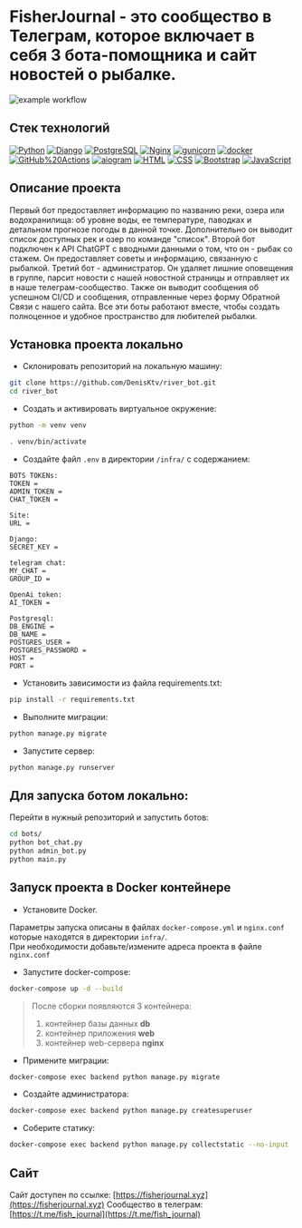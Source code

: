 # FisherJournal - это сообщество в Телеграм, которое включает в себя 3 бота-помощника и сайт новостей о рыбалке.

![example workflow](https://github.com/DenisKtv/river_bot/actions/workflows/main.yml/badge.svg)  

## Стек технологий

[![Python](https://img.shields.io/badge/-Python-464646?style=flat-square&logo=Python)](https://www.python.org/)
[![Django](https://img.shields.io/badge/-Django-464646?style=flat-square&logo=Django)](https://www.djangoproject.com/)
[![PostgreSQL](https://img.shields.io/badge/-PostgreSQL-464646?style=flat-square&logo=PostgreSQL)](https://www.postgresql.org/)
[![Nginx](https://img.shields.io/badge/-NGINX-464646?style=flat-square&logo=NGINX)](https://nginx.org/ru/)
[![gunicorn](https://img.shields.io/badge/-gunicorn-464646?style=flat-square&logo=gunicorn)](https://gunicorn.org/)
[![docker](https://img.shields.io/badge/-Docker-464646?style=flat-square&logo=docker)](https://www.docker.com/)
[![GitHub%20Actions](https://img.shields.io/badge/-GitHub%20Actions-464646?style=flat-square&logo=GitHub%20actions)](https://github.com/features/actions)
[![aiogram](https://img.shields.io/badge/-aiogram-2B6EDE?style=flat-square&logo=telegram)](https://aiogram.dev/)
[![HTML](https://img.shields.io/badge/-HTML-E34F26?style=flat-square&logo=HTML5&logoColor=white)](https://www.w3.org/TR/html52/)
[![CSS](https://img.shields.io/badge/-CSS-1572B6?style=flat-square&logo=CSS3&logoColor=white)](https://www.w3.org/Style/CSS/Overview.en.html)
[![Bootstrap](https://img.shields.io/badge/-Bootstrap-7952B3?style=flat-square&logo=Bootstrap&logoColor=white)](https://getbootstrap.com/)
[![JavaScript](https://img.shields.io/badge/-JavaScript-F7DF1E?style=flat-square&logo=JavaScript&logoColor=black)](https://www.ecma-international.org/publications/standards/Ecma-262.htm)


## Описание проекта

Первый бот предоставляет информацию по названию реки, озера или водохранилища: об уровне воды, ее температуре, паводках и детальном прогнозе погоды в данной точке. Дополнительно он выводит список доступных рек и озер по команде "список".
Второй бот подключен к API ChatGPT с вводными данными о том, что он - рыбак со стажем. Он предоставляет советы и информацию, связанную с рыбалкой.
Третий бот - администратор. Он удаляет лишние оповещения в группе, парсит новости с нашей новостной страницы и отправляет их в наше телеграм-сообщество. Также он выводит сообщения об успешном CI/CD и сообщения, отправленные через форму Обратной Связи с нашего сайта.
Все эти боты работают вместе, чтобы создать полноценное и удобное пространство для любителей рыбалки.

## Установка проекта локально

* Склонировать репозиторий на локальную машину:
```bash
git clone https://github.com/DenisKtv/river_bot.git
cd river_bot
```

* Cоздать и активировать виртуальное окружение:

```bash
python -m venv venv
```

```bash
. venv/bin/activate
```

* Cоздайте файл `.env` в директории `/infra/` с содержанием:

```
BOTS TOKENs:
TOKEN =
ADMIN_TOKEN = 
CHAT_TOKEN = 

Site:
URL = 

Django:
SECRET_KEY = 

telegram chat:
MY_CHAT = 
GROUP_ID =

OpenAi token:
AI_TOKEN =

Postgresql:
DB_ENGINE = 
DB_NAME = 
POSTGRES_USER = 
POSTGRES_PASSWORD = 
HOST = 
PORT = 
```

* Установить зависимости из файла requirements.txt:

```bash
pip install -r requirements.txt
```

* Выполните миграции:

```bash
python manage.py migrate
```

* Запустите сервер:
```bash
python manage.py runserver
```

## Для запуска ботом локально:
Перейти в нужный репозиторий и запустить ботов:
```bash
cd bots/
python bot_chat.py
python admin_bot.py
python main.py
```

## Запуск проекта в Docker контейнере
* Установите Docker.

Параметры запуска описаны в файлах `docker-compose.yml` и `nginx.conf` которые находятся в директории `infra/`.  
При необходимости добавьте/измените адреса проекта в файле `nginx.conf`

* Запустите docker-compose:
```bash
docker-compose up -d --build
```  
  > После сборки появляются 3 контейнера:
  > 1. контейнер базы данных **db**
  > 2. контейнер приложения **web**
  > 3. контейнер web-сервера **nginx**
* Примените миграции:
```bash
docker-compose exec backend python manage.py migrate
```
* Создайте администратора:
```bash
docker-compose exec backend python manage.py createsuperuser
```
* Соберите статику:
```bash
docker-compose exec backend python manage.py collectstatic --no-input
```

## Сайт
Сайт доступен по ссылке:
[https://fisherjournal.xyz](https://fisherjournal.xyz)
Сообщество в телеграм:
[https://t.me/fish_journal](https://t.me/fish_journal)
